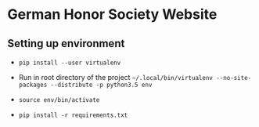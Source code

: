 # German Honor Society Website #

## Setting up environment ##
* `pip install --user virtualenv`

* Run in root directory of the project
`~/.local/bin/virtualenv --no-site-packages --distribute -p python3.5 env`

* `source env/bin/activate`

* `pip install -r requirements.txt`
